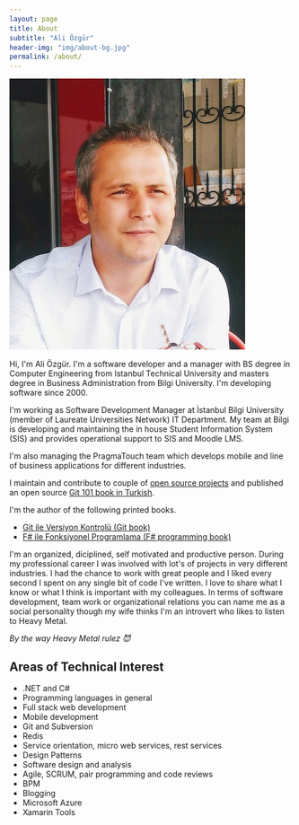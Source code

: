 ```yaml
---
layout: page
title: About
subtitle: "Ali Özgür"
header-img: "img/about-bg.jpg"
permalink: /about/
---
```

![Ali Özgür](/media/aliozgur.png)

Hi, I'm Ali Özgür. I'm a software developer and a manager with BS degree in Computer Engineering from Istanbul Technical University and masters degree in Business Administration from Bilgi University. I'm developing software since 2000.

I'm working as Software Development Manager at İstanbul Bilgi University (member of Laureate Universities Network) IT Department. My team at Bilgi is developing and maintaining the in house Student Information System (SIS) and provides operational support to SIS and Moodle LMS. 
	
I'm also managing the PragmaTouch team which develops mobile and line of business applications for different industries.

I maintain and contribute to couple of [open source projects](https://github.com/aliozgur) and published an open source [Git 101 book in Turkish](https://www.gitbook.com/book/aliozgur/git101/details). 

I'm the author of the following printed books.

* [Git ile Versiyon Kontrolü (Git book)](https://www.dikeyeksen.com/products/git-ile-versiyon-kontrolu)
* [F# ile Fonksiyonel Programlama (F# programming book)](https://www.dikeyeksen.com/products/f-ile-fonksiyonel-programlama)


I'm an organized, diciplined, self motivated and productive person. During my professional career I was involved with lot's of projects in very different industries. I had the chance to work with great people and I liked every second I spent on any single bit of code I've written. I love to share what I know or what I think is important with my colleagues. In terms of software development, team work or organizational relations you can name me as a social personality though my wife thinks I'm an introvert who likes to listen to Heavy Metal.

*By the way Heavy Metal rulez :smiling_imp:*
 

## Areas of Technical Interest

* .NET and C#
* Programming languages in general
* Full stack web development 
* Mobile development
* Git and Subversion
* Redis
* Service orientation, micro web services, rest services
* Design Patterns
* Software design and analysis
* Agile, SCRUM, pair programming and code reviews
* BPM
* Blogging
* Microsoft Azure
* Xamarin Tools
